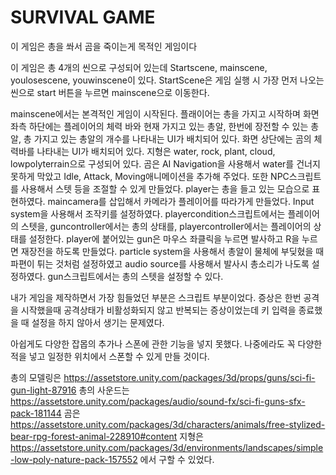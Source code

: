 # SURVIVAL GAME

이 게임은 총을 쏴서 곰을 죽이는게 목적인 게임이다

이 게임은 총 4개의 씬으로 구성되어 있는데 Startscene, mainscene, youlosescene, youwinscene이 있다.
StartScene은 게임 실행 시 가장 먼저 나오는 씬으로 start 버튼을 누르면 mainscene으로 이동한다.

mainscene에서는 본격적인 게임이 시작된다. 플래이어는 총을 가지고 시작하며 화면 좌측 하단에는 플레이어의 체력 바와 현재 가지고 있는 총알, 한번에 장전할 수 있는 총알, 총 가지고 있는 총알의 개수를 나타내는 UI가 배치되어 있다. 화면 상단에는 곰의 체력바를 나타내는 UI가 배치되어 있다.
지형은 water, rock, plant, cloud, lowpolyterrain으로 구성되어 있다. 
곰은 AI Navigation을 사용해서 water를 건너지 못하게 막았고 Idle, Attack, Moving애니메이션을 추가해 주었다. 또한 NPC스크립트를 사용해서 스텟 등을 조절할 수 있게 만들었다.
player는 총을 들고 있는 모습으로 표현하였다. maincamera를 삽입해서 카메라가 플레이어를 따라가게 만들었다. Input system을 사용해서 조작키를 설정하였다. playercondition스크립트에서는 플레이어의 스텟을, guncontroller에서는 총의 상태를, playercontroller에서는 플레이어의 상태를 설정한다.
player에 붙어있는 gun은 마우스 좌클릭을 누르면 발사하고 R을 누르면 재장전을 하도록 만들었다. particle system을 사용해서 총알이 물체에 부딪혔을 때 파편이 튀는 것처럼 설정하였고 audio source를 사용해서 발사시 총소리가 나도록 설정하였다. gun스크립트에서는 총의 스텟을 설정할 수 있다.

내가 게임을 제작하면서 가장 힘들었던 부분은 스크립트 부분이었다. 증상은 한번 공격을 시작했을때 공격상태가 비활성화되지 않고 반복되는 증상이었는데 키 입력을 종료했을 때 설정을 하지 않아서 생기는 문제였다.

아쉽게도 다양한 잡몹의 추가나 스폰에 관한 기능을 넣지 못했다. 나중에라도 꼭 다양한 적을 넣고 일정한 위치에서 스폰할 수 있게 만들 것이다.





총의 모델링은 https://assetstore.unity.com/packages/3d/props/guns/sci-fi-gun-light-87916
총의 사운드는 https://assetstore.unity.com/packages/audio/sound-fx/sci-fi-guns-sfx-pack-181144
곰은 https://assetstore.unity.com/packages/3d/characters/animals/free-stylized-bear-rpg-forest-animal-228910#content
지형은 https://assetstore.unity.com/packages/3d/environments/landscapes/simple-low-poly-nature-pack-157552 에서 구할 수 있었다.
